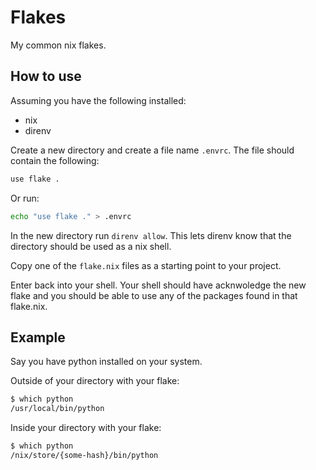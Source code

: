# Flakes

My common nix flakes.

## How to use

Assuming you have the following installed:
- nix
- direnv

Create a new directory and create a file name `.envrc`. The file should contain the following:

```bash
use flake .
```

Or run:
```bash
echo "use flake ." > .envrc
```

In the new directory run `direnv allow`. This lets direnv know that the directory should be used as a nix shell.

Copy one of the `flake.nix` files as a starting point to your project.

Enter back into your shell. Your shell should have acknwoledge the new flake and you should be able to use any of the packages found in that flake.nix.

## Example
Say you have python installed on your system.

Outside of your directory with your flake:

```bash
$ which python
/usr/local/bin/python
```

Inside your directory with your flake:

```bash
$ which python
/nix/store/{some-hash}/bin/python
```
